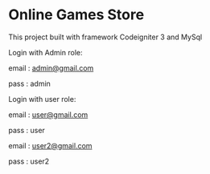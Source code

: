 # Online Games Store

This project built with framework Codeigniter 3 and MySql

Login with Admin role:

email : admin@gmail.com

pass : admin



Login with user role:

email : user@gmail.com

pass : user

email : user2@gmail.com

pass : user2
